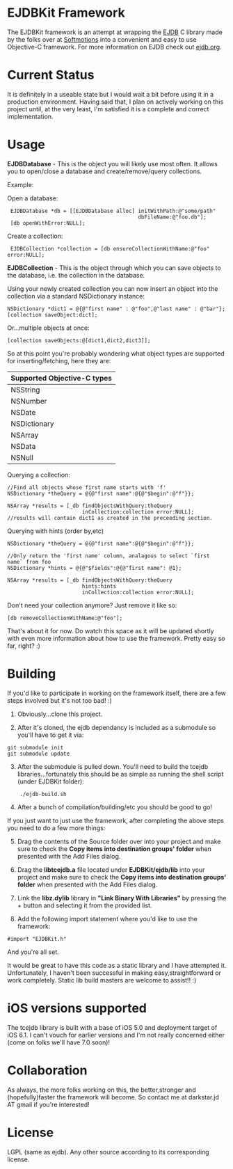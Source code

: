 EJDBKit Framework
=================

The EJDBKit framework is an attempt at wrapping the [EJDB](https://github.com/Softmotions/ejdb) C library made by the folks over at [Softmotions](http://softmotions.com) into a convenient and easy to use Objective-C framework. For more information on EJDB check out [ejdb.org](http://ejdb.org).

Current Status
=================

It is definitely in a useable state but I would wait a bit before using it
in a production environment. Having said that, I plan on actively working on
this project until, at the very least, I'm satisfied it is a complete and correct
implementation.

Usage
==================

**EJDBDatabase** - This is the object you will likely use most often. It allows you to open/close a database and create/remove/query collections.

Example:

Open a database:

```objc
 EJDBDatabase *db = [[EJDBDatabase alloc] initWithPath:@"some/path" 
                                          dbFileName:@"foo.db"];
 [db openWithError:NULL];
```

Create a collection:

```objc
 EJDBCollection *collection = [db ensureCollectionWithName:@"foo" error:NULL];

```

**EJDBCollection** - This is the object through which you can save objects to the database, i.e. the collection in the database.

Using your newly created collection you can now
insert an object into the collection via a standard NSDictionary instance:

```objc
NSDictionary *dict1 = @{@"first name" : @"foo",@"last name" : @"bar"};
[collection saveObject:dict];
```
Or...multiple objects at once:

```objc
[collection saveObjects:@[dict1,dict2,dict3]];
```

So at this point you're probably wondering what object types are supported for inserting/fetching, here they are:

| Supported Objective-C types |
|----------|
| NSString |
| NSNumber |
| NSDate   |
| NSDictionary|
| NSArray|
| NSData |
| NSNull |

Querying a collection:

```objc
//Find all objects whose first name starts with 'f'
NSDictionary *theQuery = @{@"first name":@{@"$begin":@"f"}};

NSArray *results = [_db findObjectsWithQuery:theQuery 
						inCollection:collection error:NULL];
//results will contain dict1 as created in the preceeding section.
```

Querying with hints (order by,etc)

```objc
NSDictionary *theQuery = @{@"first name":@{@"$begin":@"f"}};

//Only return the 'first name' column, analagous to select `first name` from foo
NSDictionary *hints = @{@"$fields":@{@"first name": @1};

NSArray *results = [_db findObjectsWithQuery:theQuery
						hints:hints
						inCollection:collection error:NULL];
```

Don't need your collection anymore? Just remove it like so:

```objc
[db removeCollectionWithName:@"foo"];
```

That's about it for now. Do watch this space as it will be updated
shortly with even more information about how to use the framework. Pretty easy so far, right? :)


Building
===========================
If you'd like to participate in working on the framework itself, there are a few steps involved but it's not too bad! :)

1)	 Obviously...clone this project.

2) 	After it's cloned, the ejdb dependancy is included as a submodule so you'll have to get it via:

```
git submodule init
git submodule update

```

3) 	After the submodule is pulled down. You'll need to build the tcejdb libraries...fortunately this should be as simple as running the shell script (under EJDBKit folder):

```
    ./ejdb-build.sh
``` 

4)	After a bunch of compilation/building/etc you should be good to go!

If you just want to just use the framework, after completing the above steps
you need to do a few more things:

5) Drag the contents of the Source folder over into your project and make sure to check the **Copy items into destination groups' folder** when presented with the Add Files dialog.

6) Drag the **libtcejdb.a** file located under **EJDBKit/ejdb/lib** into your project and make sure to check the **Copy items into destination groups' folder** when presented with the Add Files dialog.

7) Link the **libz.dylib** library in **"Link Binary With Libraries"** by pressing the + button and selecting it from the provided list.

8) Add the following import statement where you'd like to use the framework:

```objc
#import "EJDBKit.h"

```

And you're all set.

It would be great to have this code as a static library and I have attempted it. Unfortunately, I
haven't been successful in making easy,straightforward or work completely. Static lib build masters
are welcome to assist!! :)

iOS versions supported
=======================

The tcejdb library is built with a base of iOS 5.0 and deployment target of iOS 6.1.
I can't vouch for earlier versions and I'm not really concerned either (come on folks we'll have 7.0 soon)!

Collaboration
==============
As always, the more folks working on this, the better,stronger and (hopefully)faster the framework
will become. So contact me at darkstar.jd AT gmail if you're interested!

License
==============
LGPL (same as ejdb). Any other source according to its corresponding license.